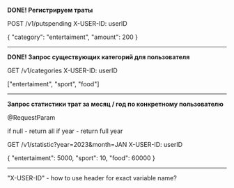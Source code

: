 **DONE! Регистрируем траты** 

POST /v1/putspending
X-USER-ID: userID

{
"category": "entertaiment",
"amount": 200
}

--------
**DONE! Запрос существующих категорий для пользователя**

GET /v1/categories
X-USER-ID: userID

["entertaiment", "sport", "food"]

--------

**Запрос статистики трат за месяц / год по конкретному пользователю**

@RequestParam

if null - return all
if year - return full year 

GET /v1/statistic?year=2023&month=JAN
X-USER-ID: userID

{
"entertaiment": 5000,
"sport": 10,
"food": 60000
}

------
"X-USER-ID" - how to use header for exact variable name?